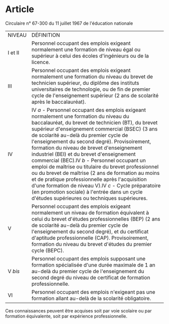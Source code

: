 # Article

Circulaire n° 67-300 du 11 juillet 1967 de l'éducation nationale



|  |  |
| --- | --- |
| NIVEAU | DÉFINITION |
| I et II | Personnel occupant des emplois exigeant normalement une formation de niveau égal ou supérieur à celui des écoles d'ingénieurs ou de la licence. |
| III | Personnel occupant des emplois exigeant normalement une formation du niveau du brevet de technicien supérieur, du diplôme des instituts universitaires de technologie, ou de fin de premier cycle de l'enseignement supérieur (2 ans de scolarité après le baccalauréat). |
| IV | IV *a* - Personnel occupant des emplois exigeant normalement une formation du niveau du baccalauréat, du brevet de technicien (BT), du brevet supérieur d'enseignement commercial (BSEC) (3 ans de scolarité au-delà du premier cycle de l'enseignement du second degré). Provisoirement, formation du niveau de brevet d'enseignement industriel (BEI) et du brevet d'enseignement commercial (BEC).IV *b* - Personnel occupant un emploi de maîtrise ou titulaire du brevet professionnel ou du brevet de maîtrise (2 ans de formation au moins et de pratique professionnelle après l'acquisition d'une formation de niveau V).IV *c* - Cycle préparatoire (en promotion sociale) à l'entrée dans un cycle d'études supérieures ou techniques supérieures. |
| V | Personnel occupant des emplois exigeant normalement un niveau de formation équivalent à celui du brevet d'études professionnelles (BEP) (2 ans de scolarité au-delà du premier cycle de l'enseignement du second degré), et du certificat d'aptitude professionnelle (CAP). Provisoirement, formation du niveau du brevet d'études du premier cycle (BEPC). |
| V *bis* | Personnel occupant des emplois supposant une formation spécialisée d'une durée maximale de 1 an au-delà du premier cycle de l'enseignement du second degré du niveau de certificat de formation professionnelle. |
| VI | Personnel occupant des emplois n'exigeant pas une formation allant au-delà de la scolarité obligatoire. |

Ces connaissances peuvent être acquises soit par voie scolaire ou par formation équivalente, soit par expérience professionnelle.

